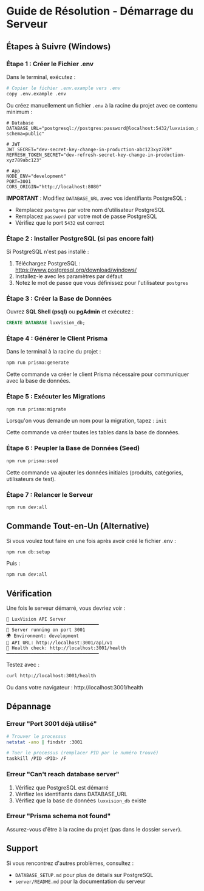 # Guide de Résolution - Démarrage du Serveur

## Étapes à Suivre (Windows)

### Étape 1 : Créer le Fichier .env

Dans le terminal, exécutez :

```bash
# Copier le fichier .env.example vers .env
copy .env.example .env
```

Ou créez manuellement un fichier `.env` à la racine du projet avec ce contenu minimum :

```env
# Database
DATABASE_URL="postgresql://postgres:password@localhost:5432/luxvision_db?schema=public"

# JWT
JWT_SECRET="dev-secret-key-change-in-production-abc123xyz789"
REFRESH_TOKEN_SECRET="dev-refresh-secret-key-change-in-production-xyz789abc123"

# App
NODE_ENV="development"
PORT=3001
CORS_ORIGIN="http://localhost:8080"
```

**IMPORTANT** : Modifiez `DATABASE_URL` avec vos identifiants PostgreSQL :
- Remplacez `postgres` par votre nom d'utilisateur PostgreSQL
- Remplacez `password` par votre mot de passe PostgreSQL
- Vérifiez que le port `5432` est correct

### Étape 2 : Installer PostgreSQL (si pas encore fait)

Si PostgreSQL n'est pas installé :

1. Téléchargez PostgreSQL : https://www.postgresql.org/download/windows/
2. Installez-le avec les paramètres par défaut
3. Notez le mot de passe que vous définissez pour l'utilisateur `postgres`

### Étape 3 : Créer la Base de Données

Ouvrez **SQL Shell (psql)** ou **pgAdmin** et exécutez :

```sql
CREATE DATABASE luxvision_db;
```

### Étape 4 : Générer le Client Prisma

Dans le terminal à la racine du projet :

```bash
npm run prisma:generate
```

Cette commande va créer le client Prisma nécessaire pour communiquer avec la base de données.

### Étape 5 : Exécuter les Migrations

```bash
npm run prisma:migrate
```

Lorsqu'on vous demande un nom pour la migration, tapez : `init`

Cette commande va créer toutes les tables dans la base de données.

### Étape 6 : Peupler la Base de Données (Seed)

```bash
npm run prisma:seed
```

Cette commande va ajouter les données initiales (produits, catégories, utilisateurs de test).

### Étape 7 : Relancer le Serveur

```bash
npm run dev:all
```

## Commande Tout-en-Un (Alternative)

Si vous voulez tout faire en une fois après avoir créé le fichier .env :

```bash
npm run db:setup
```

Puis :

```bash
npm run dev:all
```

## Vérification

Une fois le serveur démarré, vous devriez voir :

```
🚀 LuxVision API Server
━━━━━━━━━━━━━━━━━━━━━━━━━━━━━━━━━━
📡 Server running on port 3001
🌍 Environment: development
🔗 API URL: http://localhost:3001/api/v1
💚 Health check: http://localhost:3001/health
━━━━━━━━━━━━━━━━━━━━━━━━━━━━━━━━━━
```

Testez avec :

```bash
curl http://localhost:3001/health
```

Ou dans votre navigateur : http://localhost:3001/health

## Dépannage

### Erreur "Port 3001 déjà utilisé"

```bash
# Trouver le processus
netstat -ano | findstr :3001

# Tuer le processus (remplacer PID par le numéro trouvé)
taskkill /PID <PID> /F
```

### Erreur "Can't reach database server"

1. Vérifiez que PostgreSQL est démarré
2. Vérifiez les identifiants dans DATABASE_URL
3. Vérifiez que la base de données `luxvision_db` existe

### Erreur "Prisma schema not found"

Assurez-vous d'être à la racine du projet (pas dans le dossier `server`).

## Support

Si vous rencontrez d'autres problèmes, consultez :
- `DATABASE_SETUP.md` pour plus de détails sur PostgreSQL
- `server/README.md` pour la documentation du serveur

